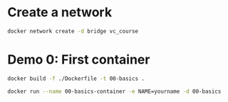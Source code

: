 # Create a network
```sh
docker network create -d bridge vc_course
```
# Demo 0: First container 
```sh
docker build -f ./Dockerfile -t 00-basics .
```
```sh
docker run --name 00-basics-container -e NAME=yourname -d 00-basics
```
